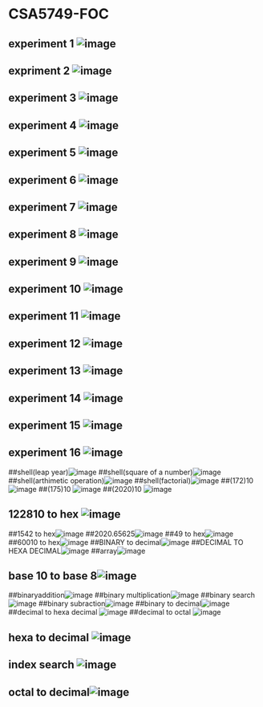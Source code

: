 # CSA5749-FOC
## experiment 1 ![image](https://user-images.githubusercontent.com/122251759/217583651-4c74fbc6-c125-4df0-9554-3f0ffdd4a5ef.png)
## expriment 2 ![image](https://user-images.githubusercontent.com/122251759/217578151-a16768b8-dacf-43cd-ad0f-7e1148c468f1.png)
## experiment 3 ![image](https://user-images.githubusercontent.com/122251759/217578722-b0b6bcaa-2e7f-4e01-8a88-890abc42f7b4.png)
## experiment 4 ![image](https://user-images.githubusercontent.com/122251759/217579100-a316a541-1c90-483b-a055-dc07a675de1e.png)
## experiment 5 ![image](https://user-images.githubusercontent.com/122251759/217579456-4776d81d-bf80-4422-b35a-7e450bc0cfcc.png)
## experiment 6 ![image](https://user-images.githubusercontent.com/122251759/217824326-cb4d1066-84e2-4e84-8671-92f1ef00fdbd.png)
## experiment 7 ![image](https://user-images.githubusercontent.com/122251759/217580063-a666d2ef-f206-488c-a390-5130a6db0d73.png)
## experiment 8 ![image](https://user-images.githubusercontent.com/122251759/217580403-4643c969-8aa1-43ac-a3cc-6109e34b45ec.png)
## experiment 9 ![image](https://user-images.githubusercontent.com/122251759/217824568-4dd55589-37f8-46eb-bec7-2fe4309851fd.png)
## experiment 10 ![image](https://user-images.githubusercontent.com/122251759/217581045-11f817fb-a037-4774-8c91-9a212ac0a4b9.png)
## experiment 11 ![image](https://user-images.githubusercontent.com/122251759/217581466-ca095136-3384-4ff1-96f1-6985f924ba3e.png)
## experiment 12 ![image](https://user-images.githubusercontent.com/122251759/217581802-e9e72420-e234-480d-ae6c-f2583701009c.png)
## experiment 13 ![image](https://user-images.githubusercontent.com/122251759/217582131-3e277f05-92e4-4854-b5b5-1b538703862e.png)
## experiment 14 ![image](https://user-images.githubusercontent.com/122251759/217582500-3e581c72-d307-4f67-8623-0b3103a2edad.png)
## experiment 15 ![image](https://user-images.githubusercontent.com/122251759/217582812-1571ac30-99b9-4e4f-8eb3-002adc77e293.png)
## experiment 16 ![image](https://user-images.githubusercontent.com/122251759/217583287-2dbe1679-d575-47e5-86f9-42d8801b5463.png)
##shell(leap year)![image](https://user-images.githubusercontent.com/122251759/217824928-33a2e3c4-9896-4388-81c4-b593a8c79884.png)
##shell(square of a number)![image](https://user-images.githubusercontent.com/122251759/217825271-71966285-27a3-4d69-ba63-a52d3f6cc974.png)
##shell(arthimetic operation)![image](https://user-images.githubusercontent.com/122251759/217825583-cfe7402b-1194-4368-822d-d2c74090ddb2.png)
##shell(factorial)![image](https://user-images.githubusercontent.com/122251759/217825942-5473efc3-da1b-4377-b914-bbce247082eb.png)
##(172)10 ![image](https://user-images.githubusercontent.com/122251759/217838486-8e3a2786-1655-493e-bbf5-185864c59e9c.png)
##(175)10 ![image](https://user-images.githubusercontent.com/122251759/217839141-8980201d-5a96-4fb4-9495-9b17529ffbd7.png)
##(2020)10 ![image](https://user-images.githubusercontent.com/122251759/217839819-07ded43d-3b27-42d2-bd67-7ba994d9607a.png)
## 122810 to hex ![image](https://user-images.githubusercontent.com/122251759/217840268-fad71202-93b0-42ec-8013-06c69af9d325.png)
##1542 to hex![image](https://user-images.githubusercontent.com/122251759/217840832-28ff7c29-041f-476c-955f-a810070eac99.png)
##2020.65625![image](https://user-images.githubusercontent.com/122251759/217841475-657687cc-8214-466e-80ec-9db534a7998b.png)
##49 to hex![image](https://user-images.githubusercontent.com/122251759/217841992-cf920749-4e40-4e96-a5ff-962b1afca0df.png)
##60010 to hex![image](https://user-images.githubusercontent.com/122251759/217842376-26347051-ca77-493b-935a-2a575070d6f6.png)
##BINARY to decimal![image](https://user-images.githubusercontent.com/122251759/217842774-a1ae759b-d197-45de-b1b0-83c9d24b65bb.png)
##DECIMAL TO HEXA DECIMAL![image](https://user-images.githubusercontent.com/122251759/217843165-4f2ebaf0-994e-4004-8a2b-72050107464a.png)
##array![image](https://user-images.githubusercontent.com/122251759/217843432-e9b1832f-33da-4b67-b178-9e03be443540.png)
## base 10 to base 8![image](https://user-images.githubusercontent.com/122251759/217843713-a8b99f05-c837-44e3-b46d-3ee662f3569a.png)
##binaryaddition![image](https://user-images.githubusercontent.com/122251759/217844204-c68b8272-7983-41a8-a66e-dd69b6af161a.png)
##binary multiplication![image](https://user-images.githubusercontent.com/122251759/217844474-dd53effe-a487-4d26-bda8-4bf4a37a00e2.png)
##binary search![image](https://user-images.githubusercontent.com/122251759/217844797-4098d7b7-6c47-401e-9ad5-e29da34178bb.png)
##binary subraction![image](https://user-images.githubusercontent.com/122251759/217845068-dfa5ab85-bf3e-4399-abbc-503b41ca38e1.png)
##binary to decimal![image](https://user-images.githubusercontent.com/122251759/217845377-ae4fc3c9-ecf4-4154-ab7c-cf6158faa67c.png)
##decimal to hexa decimal ![image](https://user-images.githubusercontent.com/122251759/217845621-c21433fb-9a4c-4fef-b392-19ded95c8f3f.png)
##decimal to octal ![image](https://user-images.githubusercontent.com/122251759/217845882-96d22218-9e59-448f-b779-213a641a0e36.png)
## hexa to decimal ![image](https://user-images.githubusercontent.com/122251759/217846137-3d61736f-54ad-46c1-9f3a-91fc5c2665d4.png)
## index search ![image](https://user-images.githubusercontent.com/122251759/217846542-f514c9d2-23e9-433f-af79-cc916677c0ba.png)
## octal to decimal![image](https://user-images.githubusercontent.com/122251759/217847334-52dc8007-fe72-4045-b039-6643b4dd7958.png)



